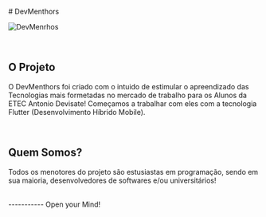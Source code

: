 <br />
# DevMenthors

![DevMenrhos](https://devmenthors.com.br/img/dev.svg)

<br />

## O Projeto
O DevMenthors foi criado com o intuido de estimular o apreendizado das Tecnologias mais formetadas no mercado de trabalho para os Alunos da ETEC Antonio Devisate!
Começamos a trabalhar com eles com a tecnologia Flutter (Desenvolvimento Híbrido Mobile).

<br />

## Quem Somos?
Todos os menotores do projeto são estusiastas em programação, sendo em sua maioria, desenvolvedores de softwares e/ou universitários!

<br />
-----------
Open your Mind!
